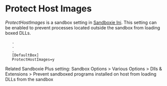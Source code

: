 # Protect Host Images 

_ProtectHostImages_ is a sandbox setting in [Sandboxie Ini](SandboxieIni.md). This setting can be enabled to prevent processes located outside the sandbox from loading boxed DLLs.  

```
   .
   .
   .
   [DefaultBox]
   ProtectHostImages=y
```

Related Sandboxie Plus setting: Sandbox Options > Various Options > Dlls & Extensions > Prevent sandboxed programs installed on host from loading DLLs from the sandbox
